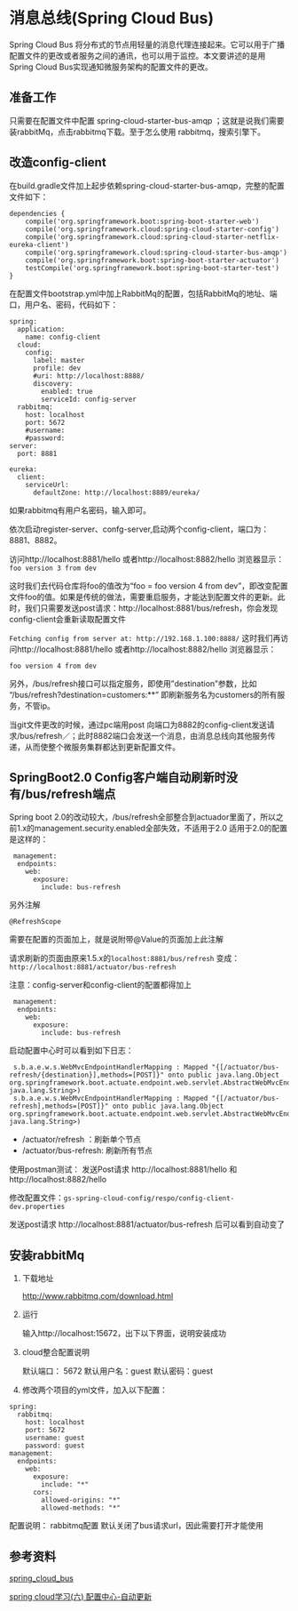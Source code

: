 # 消息总线(Spring Cloud Bus)

Spring Cloud Bus 将分布式的节点用轻量的消息代理连接起来。它可以用于广播配置文件的更改或者服务之间的通讯，也可以用于监控。本文要讲述的是用Spring Cloud Bus实现通知微服务架构的配置文件的更改。
## 准备工作
只需要在配置文件中配置 spring-cloud-starter-bus-amqp ；这就是说我们需要装rabbitMq，点击rabbitmq下载。至于怎么使用 rabbitmq，搜索引擎下。

## 改造config-client

在build.gradle文件加上起步依赖spring-cloud-starter-bus-amqp，完整的配置文件如下：
````
dependencies {
    compile('org.springframework.boot:spring-boot-starter-web')
    compile('org.springframework.cloud:spring-cloud-starter-config')
    compile('org.springframework.cloud:spring-cloud-starter-netflix-eureka-client')
    compile('org.springframework.cloud:spring-cloud-starter-bus-amqp')
    compile('org.springframework.boot:spring-boot-starter-actuator')
    testCompile('org.springframework.boot:spring-boot-starter-test')
}
````
在配置文件bootstrap.yml中加上RabbitMq的配置，包括RabbitMq的地址、端口，用户名、密码，代码如下：

````
spring:
  application:
    name: config-client
  cloud:
    config:
      label: master
      profile: dev
      #uri: http://localhost:8888/
      discovery:
        enabled: true
        serviceId: config-server
  rabbitmq:
    host: localhost
    port: 5672
    #username:
    #password:
server:
  port: 8881

eureka:
  client:
    serviceUrl:
      defaultZone: http://localhost:8889/eureka/
````

如果rabbitmq有用户名密码，输入即可。

依次启动register-server、confg-server,启动两个config-client，端口为：8881、8882。

访问http://localhost:8881/hello 或者http://localhost:8882/hello 浏览器显示：
`foo version 3 from dev`

这时我们去代码仓库将foo的值改为“foo = foo version 4 from dev”，即改变配置文件foo的值。如果是传统的做法，需要重启服务，才能达到配置文件的更新。此时，我们只需要发送post请求：http://localhost:8881/bus/refresh，你会发现config-client会重新读取配置文件

`Fetching config from server at: http://192.168.1.100:8888/`
这时我们再访问http://localhost:8881/hello 或者http://localhost:8882/hello 浏览器显示：

`foo version 4 from dev`

另外，/bus/refresh接口可以指定服务，即使用”destination”参数，比如 “/bus/refresh?destination=customers:**” 即刷新服务名为customers的所有服务，不管ip。


当git文件更改的时候，通过pc端用post 向端口为8882的config-client发送请求/bus/refresh／；此时8882端口会发送一个消息，由消息总线向其他服务传递，从而使整个微服务集群都达到更新配置文件。

## SpringBoot2.0 Config客户端自动刷新时没有/bus/refresh端点
Spring boot 2.0的改动较大，/bus/refresh全部整合到actuador里面了，所以之前1.x的management.security.enabled全部失效，不适用于2.0
适用于2.0的配置是这样的：
````
 management:
  endpoints:
    web:
      exposure:
        include: bus-refresh
````        
另外注解

 `@RefreshScope `
 
需要在配置的页面加上，就是说附带@Value的页面加上此注解

请求刷新的页面由原来1.5.x的`localhost:8881/bus/refresh`
变成：`http://localhost:8881/actuator/bus-refresh`

注意：config-server和config-client的配置都得加上
````   
 management:
  endpoints:
    web:
      exposure:
        include: bus-refresh
````
启动配置中心时可以看到如下日志：
````
 s.b.a.e.w.s.WebMvcEndpointHandlerMapping : Mapped "{[/actuator/bus-refresh/{destination}],methods=[POST]}" onto public java.lang.Object org.springframework.boot.actuate.endpoint.web.servlet.AbstractWebMvcEndpointHandlerMapping$OperationHandler.handle(javax.servlet.http.HttpServletRequest,java.util.Map<java.lang.String, java.lang.String>)
 s.b.a.e.w.s.WebMvcEndpointHandlerMapping : Mapped "{[/actuator/bus-refresh],methods=[POST]}" onto public java.lang.Object org.springframework.boot.actuate.endpoint.web.servlet.AbstractWebMvcEndpointHandlerMapping$OperationHandler.handle(javax.servlet.http.HttpServletRequest,java.util.Map<java.lang.String, java.lang.String>)
````
* /actuator/refresh ：刷新单个节点
* /actuator/bus-refresh: 刷新所有节点

使用postman测试：
发送Post请求 http://localhost:8881/hello 和 http://localhost:8882/hello

修改配置文件：`gs-spring-cloud-config/respo/config-client-dev.properties`

发送post请求 http://localhost:8881/actuator/bus-refresh
后可以看到自动变了

## 安装rabbitMq

1. 下载地址

    http://www.rabbitmq.com/download.html
2. 运行

    输入http://localhost:15672，出下以下界面，说明安装成功

3. cloud整合配置说明

    默认端口： 5672
    默认用户名：guest
    默认密码：guest
    
4. 修改两个项目的yml文件，加入以下配置：
````
spring:
  rabbitmq: 
    host: localhost
    port: 5672
    username: guest
    password: guest
management: 
  endpoints:
    web:
      exposure: 
        include: "*"
      cors:
        allowed-origins: "*"
        allowed-methods: "*" 
````
配置说明：
rabbitmq配置
默认关闭了bus请求url，因此需要打开才能使用

## 参考资料

[spring_cloud_bus](http://projects.spring.io/spring-cloud/spring-cloud.html#_spring_cloud_bus)

[spring cloud学习(六) 配置中心-自动更新](https://www.cnblogs.com/andyfengzp/p/6835969.html)

